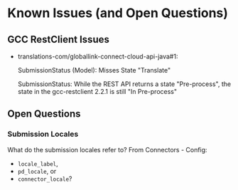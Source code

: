 # Known Issues (and Open Questions)

## GCC RestClient Issues

* translations-com/globallink-connect-cloud-api-java#1:

    SubmissionStatus (Model): Misses State "Translate"
    
    SubmissionStatus: While the REST API returns a state "Pre-process", 
    the state in the gcc-restclient 2.2.1 is still "In Pre-process"
    
## Open Questions

### Submission Locales

What do the submission locales refer to? From Connectors - Config:

* `locale_label`,
* `pd_locale`, or
* `connector_locale`?
